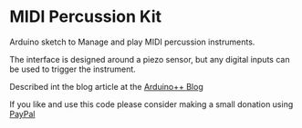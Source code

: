 # MIDI Percussion Kit

Arduino sketch to Manage and play MIDI percussion instruments.

The interface is designed around a piezo sensor, but any digital inputs can be used to trigger the instrument.

Described int the blog article at the [Arduino++ Blog](https://arduinoplusplus.wordpress.com/)

If you like and use this code please consider making a small donation using [PayPal](https://paypal.me/MajicDesigns/4USD)

